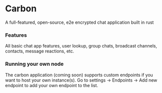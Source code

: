 # Carbon
A full-featured, open-source, e2e encrypted chat application built in rust

### Features
All basic chat app features, user lookup, group chats, broadcast channels, contacts, message reactions, etc. 

### Running your own node 
The carbon application (coming soon) supports custom endpoints if you want to host your own instance(s). Go to settings -> Endpoints -> Add new endpoint to add your own endpoint to the list.
